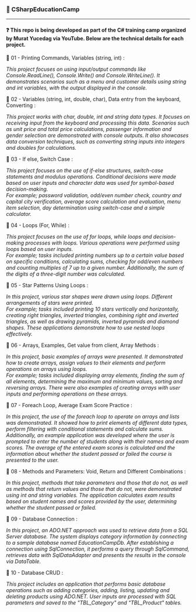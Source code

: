 ### 🎯 CSharpEducationCamp
___
#### ❓ This repo is being developed as part of the C# training camp organized by Murat Yucedag via YouTube. Below are the technical details for each project.    

📌 01 - Printing Commands, Variables (string, int) :

*This project focuses on using input/output commands like Console.ReadLine(), Console.Write() and Console.WriteLine(). It demonstrates scenarios such as a menu and customer details using string and int variables, with the output displayed in the console.*

📌 02 - Variables (string, int, double, char), Data entry from the keyboard, Converting :

*This project works with char, double, int and string data types. It focuses on receiving input from the keyboard and processing this data. Scenarios such as unit price and total price calculations, passenger information and gender selection are demonstrated with console outputs. It also showcases data conversion techniques, such as converting string inputs into integers and doubles for calculations.*

📌 03 - If else, Switch Case :

*This project focuses on the use of if-else structures, switch-case statements and modulus operations. Conditional decisions were made based on user inputs and character data was used for symbol-based decision-making.  
For example; password validation, odd/even number check, country and capital city verification, average score calculation and evaluation, menu item selection, day determination using switch-case and a simple calculator.*

📌 04 - Loops (For, While) :

*This project focuses on the use of for loops, while loops and decision-making processes with loops. Various operations were performed using loops based on user inputs.  
For example; tasks included printing numbers up to a certain value based on specific conditions, calculating sums, checking for odd/even numbers and counting multiples of 7 up to a given number. Additionally, the sum of the digits of a three-digit number was calculated.*

📌 05 - Star Patterns Using Loops :

*In this project, various star shapes were drawn using loops. Different arrangements of stars were printed.  
For example; tasks included printing 10 stars vertically and horizontally, creating right triangles, inverted triangles, combining right and inverted triangles, as well as drawing pyramids, inverted pyramids and diamond shapes. These applications demonstrate how to use nested loops effectively.*

📌 06 - Arrays, Examples, Get value from client, Array Methods :

*In this project, basic examples of arrays were presented. It demonstrated how to create arrays, assign values to their elements and perform operations on arrays using loops.  
For example; tasks included displaying array elements, finding the sum of all elements, determining the maximum and minimum values, sorting and reversing arrays. There were also examples of creating arrays with user inputs and performing operations on these arrays.*  

📌 07 - Foreach Loop, Average Exam Score Practice :

*In this project, the use of the foreach loop to operate on arrays and lists was demonstrated. It showed how to print elements of different data types, perform filtering with conditional statements and calculate sums.  
Additionally, an example application was developed where the user is prompted to enter the number of students along with their names and exam scores. The average of the entered exam scores is calculated and the information about whether the student passed or failed the course is presented to the user.*

📌 08 - Methods and Parameters: Void, Return and Different Combinations :

*In this project, methods that take parameters and those that do not, as well as methods that return values and those that do not, were demonstrated using int and string variables. The application calculates exam results based on student names and scores provided by the user, determining whether the student passed or failed.*

📌 09 - Database Connection :  

*In this project, an ADO.NET approach was used to retrieve data from a SQL Server database. The system displays category information by connecting to a sample database named EducationCampDb. After establishing a connection using SqlConnection, it performs a query through SqlCommand, retrieves data with SqlDataAdapter and presents the results in the console via DataTable.*  

📌 10 - Database CRUD :  

*This project includes an application that performs basic database operations such as adding categories, adding, listing, updating and deleting products using ADO.NET. User inputs are processed with SQL parameters and saved to the "TBL_Category" and "TBL_Product" tables.*

